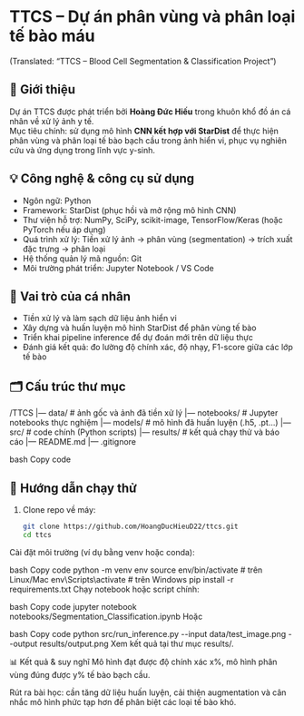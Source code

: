 # TTCS – Dự án phân vùng và phân loại tế bào máu  
(Translated: “TTCS – Blood Cell Segmentation & Classification Project”)

## 🧬 Giới thiệu  
Dự án TTCS được phát triển bởi **Hoàng Đức Hiếu** trong khuôn khổ đồ án cá nhân về xử lý ảnh y tế.  
Mục tiêu chính: sử dụng mô hình **CNN kết hợp với StarDist** để thực hiện phân vùng và phân loại tế bào bạch cầu trong ảnh hiển vi, phục vụ nghiên cứu và ứng dụng trong lĩnh vực y-sinh.

## 💡 Công nghệ & công cụ sử dụng  
- Ngôn ngữ: Python  
- Framework: StarDist (phục hồi và mở rộng mô hình CNN)  
- Thư viện hỗ trợ: NumPy, SciPy, scikit-image, TensorFlow/Keras (hoặc PyTorch nếu áp dụng)  
- Quá trình xử lý: Tiền xử lý ảnh → phân vùng (segmentation) → trích xuất đặc trưng → phân loại  
- Hệ thống quản lý mã nguồn: Git  
- Môi trường phát triển: Jupyter Notebook / VS Code

## 🎯 Vai trò của cá nhân  
- Tiền xử lý và làm sạch dữ liệu ảnh hiển vi  
- Xây dựng và huấn luyện mô hình StarDist để phân vùng tế bào  
- Triển khai pipeline inference để dự đoán mới trên dữ liệu thực  
- Đánh giá kết quả: đo lường độ chính xác, độ nhạy, F1-score giữa các lớp tế bào  

## 🗂 Cấu trúc thư mục 
/TTCS
|— data/ # ảnh gốc và ảnh đã tiền xử lý
|— notebooks/ # Jupyter notebooks thực nghiệm
|— models/ # mô hình đã huấn luyện (.h5, .pt…)
|— src/ # code chính (Python scripts)
|— results/ # kết quả chạy thử và báo cáo
|— README.md 
|— .gitignore 

bash
Copy code

## 🚀 Hướng dẫn chạy thử  
1. Clone repo về máy:  
   ```bash
   git clone https://github.com/HoangDucHieuD22/ttcs.git
   cd ttcs
Cài đặt môi trường (ví dụ bằng venv hoặc conda):

bash
Copy code
python -m venv env
source env/bin/activate   # trên Linux/Mac
env\Scripts\activate      # trên Windows
pip install -r requirements.txt
Chạy notebook hoặc script chính:

bash
Copy code
jupyter notebook notebooks/Segmentation_Classification.ipynb
Hoặc

bash
Copy code
python src/run_inference.py --input data/test_image.png --output results/output.png
Xem kết quả tại thư mục results/.

📊 Kết quả & suy nghĩ
Mô hình đạt được độ chính xác x%, mô hình phân vùng đúng được y% tế bào bạch cầu.

Rút ra bài học: cần tăng dữ liệu huấn luyện, cải thiện augmentation và cân nhắc mô hình phức tạp hơn để phân biệt các loại tế bào khó.
